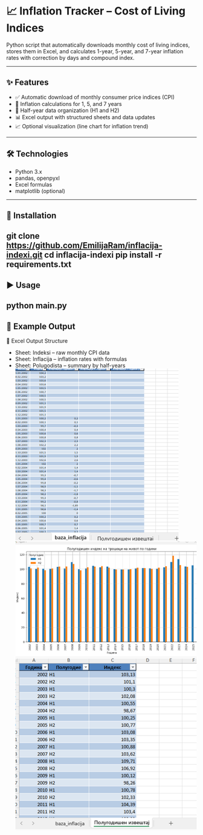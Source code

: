 # 📈 Inflation Tracker – Cost of Living Indices

Python script that automatically downloads monthly cost of living indices, stores them in Excel, and calculates 1-year, 5-year, and 7-year inflation rates with correction by days and compound index.

---

## ✨ Features

- ✅ Automatic download of monthly consumer price indices (CPI)
- 🧮 Inflation calculations for 1, 5, and 7 years
- 📅 Half-year data organization (H1 and H2)
- 📊 Excel output with structured sheets and data updates
- 📈 Optional visualization (line chart for inflation trend)

---

## 🛠️ Technologies

- Python 3.x  
- pandas, openpyxl  
- Excel formulas  
- matplotlib (optional)

---

## 🚀 Installation

git clone https://github.com/EmilijaRam/inflacija-indexi.git
cd inflacija-indexi
pip install -r requirements.txt
---

## ▶️ Usage
python main.py
---

## 📸 Example Output
🧾 Excel Output Structure
   - Sheet: Indeksi – raw monthly CPI data
   - Sheet: Inflacija – inflation rates with formulas
   - Sheet: Polugodista – summary by half-years
![CoreInflation](https://github.com/EmilijaRam/inflacija-indexi/blob/main/CoreInflation.png)
![Half-yearly report on cost of living](https://github.com/EmilijaRam/inflacija-indexi/blob/main/Half-yearly%20report%20on%20cost%20of%20living.png)
![Half-yearly report on inflation](https://github.com/EmilijaRam/inflacija-indexi/blob/main/Half-yearly%20report%20on%20inflation.png)

